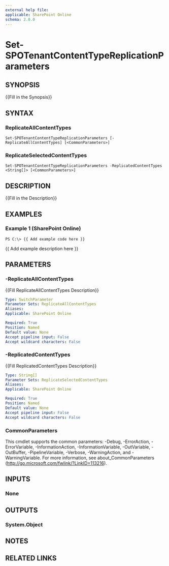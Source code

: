 ```yaml
---
external help file: 
applicable: SharePoint Online
schema: 2.0.0
---
```


# Set-SPOTenantContentTypeReplicationParameters

## SYNOPSIS
{{Fill in the Synopsis}}

## SYNTAX

### ReplicateAllContentTypes
```
Set-SPOTenantContentTypeReplicationParameters [-ReplicateAllContentTypes] [<CommonParameters>]
```

### ReplicateSelectedContentTypes
```
Set-SPOTenantContentTypeReplicationParameters -ReplicatedContentTypes <String[]> [<CommonParameters>]
```

## DESCRIPTION
{{Fill in the Description}}

## EXAMPLES

### Example 1 (SharePoint Online)
```
PS C:\> {{ Add example code here }}
```

{{ Add example description here }}

## PARAMETERS

### -ReplicateAllContentTypes
{{Fill ReplicateAllContentTypes Description}}

```yaml
Type: SwitchParameter
Parameter Sets: ReplicateAllContentTypes
Aliases: 
Applicable: SharePoint Online

Required: True
Position: Named
Default value: None
Accept pipeline input: False
Accept wildcard characters: False
```

### -ReplicatedContentTypes
{{Fill ReplicatedContentTypes Description}}

```yaml
Type: String[]
Parameter Sets: ReplicateSelectedContentTypes
Aliases: 
Applicable: SharePoint Online

Required: True
Position: Named
Default value: None
Accept pipeline input: False
Accept wildcard characters: False
```

### CommonParameters
This cmdlet supports the common parameters: -Debug, -ErrorAction, -ErrorVariable, -InformationAction, -InformationVariable, -OutVariable, -OutBuffer, -PipelineVariable, -Verbose, -WarningAction, and -WarningVariable. For more information, see about_CommonParameters (http://go.microsoft.com/fwlink/?LinkID=113216).

## INPUTS

### None

## OUTPUTS

### System.Object

## NOTES

## RELATED LINKS


